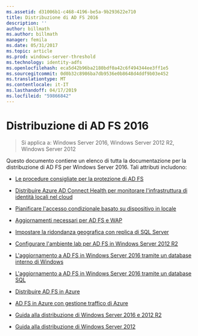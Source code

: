 ```yaml
---
ms.assetid: d31006b1-c468-4196-be5a-9b293622e710
title: Distribuzione di AD FS 2016
description: ''
author: billmath
ms.author: billmath
manager: femila
ms.date: 05/31/2017
ms.topic: article
ms.prod: windows-server-threshold
ms.technology: identity-adfs
ms.openlocfilehash: eca5d42b96ba2180bdf0a42c6f494344ee3ff1e5
ms.sourcegitcommit: 0d0b32c8986ba7db9536e0b8648d4ddf9b03e452
ms.translationtype: MT
ms.contentlocale: it-IT
ms.lasthandoff: 04/17/2019
ms.locfileid: "59866842"
---
```

# <a name="ad-fs-2016-deployment"></a>Distribuzione di AD FS 2016

>Si applica a: Windows Server 2016, Windows Server 2012 R2, Windows Server 2012

Questo documento contiene un elenco di tutta la documentazione per la distribuzione di AD FS per Windows Server 2016. Tali attributi includono:
  
* [Le procedure consigliate per la protezione di AD FS](deployment/Best-Practices-Securing-AD-FS.md)

* [Distribuire Azure AD Connect Health per monitorare l'infrastruttura di identità locali nel cloud](https://azure.microsoft.com/documentation/articles/active-directory-aadconnect-health)

* [Pianificare l'accesso condizionale basato su dispositivo in locale](deployment/Plan-Device-based-Conditional-Access-on-Premises.md)

* [Aggiornamenti necessari per AD FS e WAP](deployment/updates-for-active-directory-federation-services-ad-fs.md)

* [Impostare la ridondanza geografica con replica di SQL Server](deployment/Set-up-Geographic-Redundancy-with-SQL-Server-Replication.md)

* [Configurare l'ambiente lab per AD FS in Windows Server 2012 R2](deployment/Set-up-the-lab-environment-for-AD-FS-in-Windows-Server-2012-R2.md)
  

* [L'aggiornamento a AD FS in Windows Server 2016 tramite un database interno di Windows](deployment/Upgrading-to-AD-FS-in-Windows-Server-2016.md)  

* [L'aggiornamento a AD FS in Windows Server 2016 tramite un database SQL](deployment/Upgrading-to-AD-FS-in-Windows-Server-2016-SQL.md)  

* [Distribuire AD FS in Azure](deployment/how-to-connect-fed-azure-adfs.md)

* [AD FS in Azure con gestione traffico di Azure](deployment/active-directory-adfs-in-azure-with-azure-traffic-manager.md)  

* [Guida alla distribuzione di Windows Server 2016 e 2012 R2](deployment/Windows-Server-2012-R2-AD-FS-Deployment-Guide.md)

* [Guida alla distribuzione di Windows Server 2012](deployment/Windows-Server-2012-AD-FS-Deployment-Guide.md)






